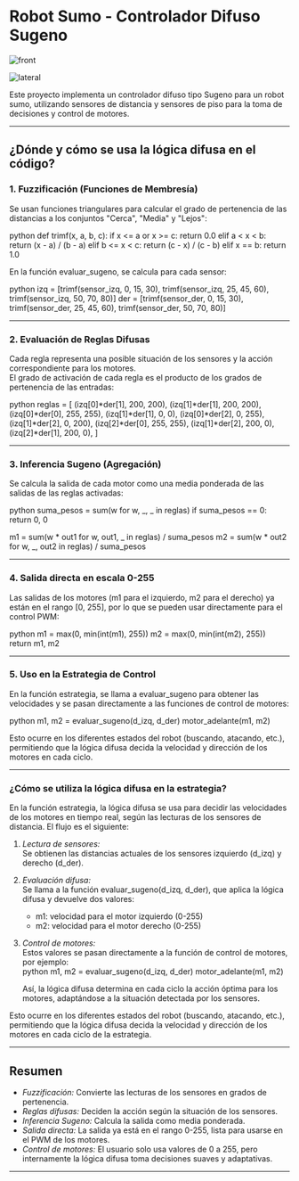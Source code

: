 # Robot Sumo - Controlador Difuso Sugeno
![front](https://github.com/user-attachments/assets/0ce206fe-55a5-4391-affa-6796f10fd220)

![lateral](https://github.com/user-attachments/assets/3919ed10-c522-4b54-a2c0-51d253baeee5)


Este proyecto implementa un controlador difuso tipo Sugeno para un robot sumo, utilizando sensores de distancia y sensores de piso para la toma de decisiones y control de motores.

---

## ¿Dónde y cómo se usa la lógica difusa en el código?

### 1. Fuzzificación (Funciones de Membresía)

Se usan funciones triangulares para calcular el grado de pertenencia de las distancias a los conjuntos "Cerca", "Media" y "Lejos":

python
def trimf(x, a, b, c):
    if x <= a or x >= c:
        return 0.0
    elif a < x < b:
        return (x - a) / (b - a)
    elif b <= x < c:
        return (c - x) / (c - b)
    elif x == b:
        return 1.0


En la función evaluar_sugeno, se calcula para cada sensor:

python
izq = [trimf(sensor_izq, 0, 15, 30), trimf(sensor_izq, 25, 45, 60), trimf(sensor_izq, 50, 70, 80)]
der = [trimf(sensor_der, 0, 15, 30), trimf(sensor_der, 25, 45, 60), trimf(sensor_der, 50, 70, 80)]


---

### 2. Evaluación de Reglas Difusas

Cada regla representa una posible situación de los sensores y la acción correspondiente para los motores.  
El grado de activación de cada regla es el producto de los grados de pertenencia de las entradas:

python
reglas = [
    (izq[0]*der[1], 200, 200),
    (izq[1]*der[1], 200, 200),
    (izq[0]*der[0], 255, 255),
    (izq[1]*der[1], 0, 0),
    (izq[0]*der[2], 0, 255),
    (izq[1]*der[2], 0, 200),
    (izq[2]*der[0], 255, 255),
    (izq[1]*der[2], 200, 0),
    (izq[2]*der[1], 200, 0),
]


---

### 3. Inferencia Sugeno (Agregación)

Se calcula la salida de cada motor como una media ponderada de las salidas de las reglas activadas:

python
suma_pesos = sum(w for w, _, _ in reglas)
if suma_pesos == 0:
    return 0, 0

m1 = sum(w * out1 for w, out1, _ in reglas) / suma_pesos
m2 = sum(w * out2 for w, _, out2 in reglas) / suma_pesos


---

### 4. Salida directa en escala 0-255

Las salidas de los motores (m1 para el izquierdo, m2 para el derecho) ya están en el rango [0, 255], por lo que se pueden usar directamente para el control PWM:

python
m1 = max(0, min(int(m1), 255))
m2 = max(0, min(int(m2), 255))
return m1, m2


---

### 5. Uso en la Estrategia de Control

En la función estrategia, se llama a evaluar_sugeno para obtener las velocidades y se pasan directamente a las funciones de control de motores:

python
m1, m2 = evaluar_sugeno(d_izq, d_der)
motor_adelante(m1, m2)


Esto ocurre en los diferentes estados del robot (buscando, atacando, etc.), permitiendo que la lógica difusa decida la velocidad y dirección de los motores en cada ciclo.

---

### ¿Cómo se utiliza la lógica difusa en la estrategia?

En la función estrategia, la lógica difusa se usa para decidir las velocidades de los motores en tiempo real, según las lecturas de los sensores de distancia. El flujo es el siguiente:

1. *Lectura de sensores:*  
   Se obtienen las distancias actuales de los sensores izquierdo (d_izq) y derecho (d_der).

2. *Evaluación difusa:*  
   Se llama a la función evaluar_sugeno(d_izq, d_der), que aplica la lógica difusa y devuelve dos valores:  
   - m1: velocidad para el motor izquierdo (0-255)  
   - m2: velocidad para el motor derecho (0-255)

3. *Control de motores:*  
   Estos valores se pasan directamente a la función de control de motores, por ejemplo:  
   python
   m1, m2 = evaluar_sugeno(d_izq, d_der)
   motor_adelante(m1, m2)
   
   Así, la lógica difusa determina en cada ciclo la acción óptima para los motores, adaptándose a la situación detectada por los sensores.

Esto ocurre en los diferentes estados del robot (buscando, atacando, etc.), permitiendo que la lógica difusa decida la velocidad y dirección de los motores en cada ciclo de la estrategia.

---

## Resumen

- *Fuzzificación:* Convierte las lecturas de los sensores en grados de pertenencia.
- *Reglas difusas:* Deciden la acción según la situación de los sensores.
- *Inferencia Sugeno:* Calcula la salida como media ponderada.
- *Salida directa:* La salida ya está en el rango 0-255, lista para usarse en el PWM de los motores.
- *Control de motores:* El usuario solo usa valores de 0 a 255, pero internamente la lógica difusa toma decisiones suaves y adaptativas.

---
